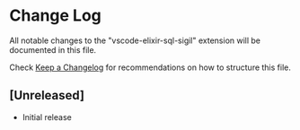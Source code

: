 # Change Log

All notable changes to the "vscode-elixir-sql-sigil" extension will be documented in this file.

Check [Keep a Changelog](http://keepachangelog.com/) for recommendations on how to structure this file.

## [Unreleased]

- Initial release